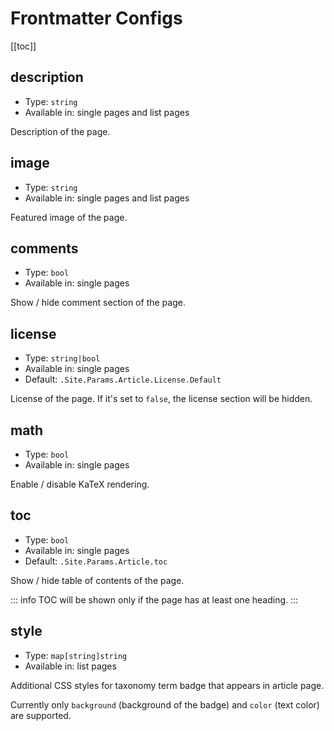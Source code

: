 # Frontmatter Configs

[[toc]]

## description

* Type: `string`
* Available in: single pages and list pages

Description of the page.

## image

* Type: `string`
* Available in: single pages and list pages

Featured image of the page.

## comments

* Type: `bool`
* Available in: single pages

Show / hide comment section of the page.

## license

* Type: `string|bool`
* Available in: single pages
* Default: `.Site.Params.Article.License.Default`

License of the page. If it's set to `false`, the license section will be hidden.

## math

* Type: `bool`
* Available in: single pages

Enable / disable KaTeX rendering.

## toc

* Type: `bool`
* Available in: single pages
* Default: `.Site.Params.Article.toc`

Show / hide table of contents of the page.

::: info
TOC will be shown only if the page has at least one heading.
::: 

## style

* Type: `map[string]string`
* Available in: list pages

Additional CSS styles for taxonomy term badge that appears in article page.

Currently only `background` (background of the badge) and `color` (text color) are supported.
